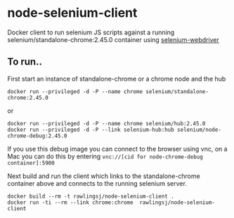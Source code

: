 # node-selenium-client

Docker client to run selenium JS scripts against a running selenium/standalone-chrome:2.45.0 container using [selenium-webdriver](https://www.npmjs.com/package/selenium-webdriver)

## To run..

First start an instance of standalone-chrome or a chrome node and the hub

`docker run --privileged -d -P --name chrome selenium/standalone-chrome:2.45.0`

or   

`docker run --privileged -d -P --name chrome selenium/hub:2.45.0`    
`docker run --privileged -d -P --link selenium-hub:hub selenium/node-chrome-debug:2.45.0`

If you use this debug image you can connect to the browser using vnc, on a Mac you can do this by entering `vnc://[cid for node-chrome-debug container]:5900`

Next build and run the client which links to the standalone-chrome container above and connects to the running selenium server.

`docker build --rm -t rawlingsj/node-selenium-client .`    
`docker run -ti --rm --link chrome:chrome  rawlingsj/node-selenium-client`
